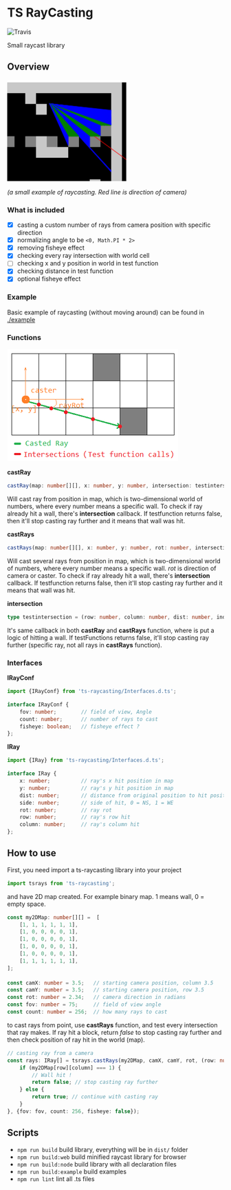 # TS RayCasting

![Travis](https://travis-ci.org/dderevjanik/ts-raycasting.svg?branch=master)

Small raycast library

## Overview

![RayCastExample](docs/raycast.png)

*(a small example of raycasting. Red line is direction of camera)*

### What is included

- [x] casting a custom number of rays from camera position with specific direction
- [x] normalizing angle to be `<0, Math.PI * 2>`
- [x] removing fisheye effect
- [x] checking every ray intersection with world cell
- [ ] checking x and y position in world in test function
- [x] checking distance in test function
- [x] optional fisheye effect

### Example

Basic example of raycasting (without moving around) can be found in [./example](example)

### Functions

![castray-example](docs/castray-fnc.png)

**castRay**

```ts
castRay(map: number[][], x: number, y: number, intersection: testintersection, rayRot: number): IRay
```

Will cast ray from position in map, which is two-dimensional world of numbers, where
every number means a specific wall. To check if ray already hit a wall, there's **intersection**
callback. If testfunction returns false, then it'll stop casting ray further and
it means that wall was hit.

**castRays**

```ts
castRays(map: number[][], x: number, y: number, rot: number, intersection: testintersection, config: IRayConf = defaultConfig): IRay[]
```

Will cast several rays from position in map, which is two-dimensional world of numbers,
where every number means a specific wall. *rot* is direction of camera or caster.
To check if ray already hit a wall, there's **intersection** callback.
If testfunction returns false, then it'll stop casting ray further and it
means that wall was hit.

**intersection**

```ts
type testintersection = (row: number, column: number, dist: number, index: number) => boolean;
```

It's same callback in both **castRay** and **castRays** function, where is put a
logic of hitting a wall. If testFunctions returns false, it'll stop casting
ray further (specific ray, not all rays in **castRays** function).

### Interfaces

**IRayConf**

```ts
import {IRayConf} from 'ts-raycasting/Interfaces.d.ts';
```

```ts
interface IRayConf {
    fov: number;        // field of view, Angle
    count: number;      // number of rays to cast
    fisheye: boolean;   // fisheye effect ?
};
```

**IRay**

```ts
import {IRay} from 'ts-raycasting/Interfaces.d.ts';
```

```ts
interface IRay {
    x: number;          // ray's x hit position in map
    y: number;          // ray's y hit position in map
    dist: number;       // distance from original position to hit position
    side: number;       // side of hit, 0 = NS, 1 = WE
    rot: number;        // ray rot
    row: number;        // ray's row hit
    column: number;     // ray's column hit
};
```

## How to use

First, you need import a ts-raycasting library into your project

```ts
import tsrays from 'ts-raycasting';
```

and have 2D map created. For example binary map. 1 means wall, 0 = empty space.

```ts
const my2DMap: number[][] =  [
    [1, 1, 1, 1, 1, 1],
    [1, 0, 0, 0, 0, 1],
    [1, 0, 0, 0, 0, 1],
    [1, 0, 0, 0, 0, 1],
    [1, 0, 0, 0, 0, 1],
    [1, 1, 1, 1, 1, 1],
];

const camX: number = 3.5;   // starting camera position, column 3.5
const camY: number = 3.5;   // starting camera position, row 3.5
const rot: number = 2.34;   // camera direction in radians
const fov: number = 75;     // field of view angle
const count: number = 256;  // how many rays to cast
```

to cast rays from point, use **castRays** function, and test every intersection that ray makes.
If ray hit a block, return *false* to stop casting ray further and then check position of ray hit in the world (map).

```ts
// casting ray from a camera
const rays: IRay[] = tsrays.castRays(my2DMap, camX, camY, rot, (row: number, column: number, dist: number, index: number): boolean => {
    if (my2DMap[row][column] === 1) {
        // Wall hit !
        return false; // stop casting ray further
    } else {
        return true; // continue with casting ray
    }
}, {fov: fov, count: 256, fisheye: false});
```

## Scripts

- `npm run build` build library, everything will be in `dist/` folder
- `npm run build:web` build minified raycast library for browser
- `npm run build:node` build library with all declaration files
- `npm run build:example` build examples
- `npm run lint` lint all .ts files
